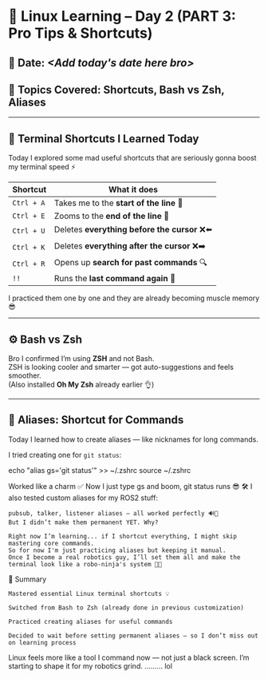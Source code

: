 # 🧠 Linux Learning – Day 2 (PART 3: Pro Tips & Shortcuts)

## 📅 Date: *<Add today's date here bro>*
## 📍 Topics Covered: Shortcuts, Bash vs Zsh, Aliases

---

## 🚀 Terminal Shortcuts I Learned Today

Today I explored some mad useful shortcuts that are seriously gonna boost my terminal speed ⚡️

| Shortcut       | What it does                          |
|----------------|----------------------------------------|
| `Ctrl + A`     | Takes me to the **start of the line** 🏁 |
| `Ctrl + E`     | Zooms to the **end of the line** 🚀     |
| `Ctrl + U`     | Deletes **everything before the cursor** ❌⬅️ |
| `Ctrl + K`     | Deletes **everything after the cursor** ❌➡️ |
| `Ctrl + R`     | Opens up **search for past commands** 🔍 |
| `!!`           | Runs the **last command again** 🔁        |

I practiced them one by one and they are already becoming muscle memory 😎

---

## ⚙️ Bash vs Zsh

Bro I confirmed I’m using **ZSH** and not Bash.  
ZSH is looking cooler and smarter — got auto-suggestions and feels smoother.  
(Also installed **Oh My Zsh** already earlier 👌)

---

## 🔗 Aliases: Shortcut for Commands

Today I learned how to create aliases — like nicknames for long commands.

I tried creating one for `git status`:

echo "alias gs='git status'" >> ~/.zshrc
source ~/.zshrc

Worked like a charm ✅ Now I just type gs and boom, git status runs 😎
🛠️ I also tested custom aliases for my ROS2 stuff:

    pubsub, talker, listener aliases — all worked perfectly 🔊📢
    But I didn’t make them permanent YET. Why?

    Right now I’m learning... if I shortcut everything, I might skip mastering core commands.
    So for now I'm just practicing aliases but keeping it manual.
    Once I become a real robotics guy, I’ll set them all and make the terminal look like a robo-ninja's system 👾🤖

🧾 Summary

    Mastered essential Linux terminal shortcuts 💡

    Switched from Bash to Zsh (already done in previous customization)

    Practiced creating aliases for useful commands

    Decided to wait before setting permanent aliases — so I don’t miss out on learning process




Linux feels more like a tool I command now — not just a black screen. I’m starting to shape it for my robotics grind.
......... lol
